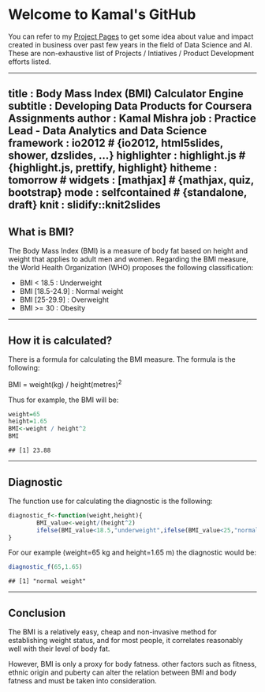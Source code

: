 # Welcome to Kamal's GitHub

You can refer to my [Project Pages](https://github.com/kkm24132/Products_Projects_Initiatives) to get some idea about value and impact created in business over past few years in the field of Data Science and AI. These are non-exhaustive list of Projects / Intiatives / Product Development efforts listed.



---
title       : Body Mass Index (BMI) Calculator Engine
subtitle    : Developing Data Products for Coursera Assignments
author      : Kamal Mishra
job         : Practice Lead - Data Analytics and Data Science
framework   : io2012        # {io2012, html5slides, shower, dzslides, ...}
highlighter : highlight.js  # {highlight.js, prettify, highlight}
hitheme     : tomorrow      # 
widgets     : [mathjax]            # {mathjax, quiz, bootstrap}
mode        : selfcontained # {standalone, draft}
knit        : slidify::knit2slides
---

## What is BMI?

The Body Mass Index (BMI) is a measure of body fat based on height and weight that applies to adult men and women. Regarding the BMI measure, the World Health Organization (WHO) proposes the following classification:
* BMI < 18.5       : Underweight
* BMI [18.5-24.9]  : Normal weight
* BMI [25-29.9]    : Overweight
* BMI >= 30        : Obesity

--- 

## How it is calculated?
There is a formula for calculating the BMI measure. The formula is the following:

BMI = weight(kg) / height(metres)$^2$

Thus for example, the BMI will be:


```r
weight=65
height=1.65
BMI<-weight / height^2
BMI
```

```
## [1] 23.88
```

---

## Diagnostic
The function use for calculating the diagnostic is the following:

```r
diagnostic_f<-function(weight,height){
        BMI_value<-weight/(height^2)
        ifelse(BMI_value<18.5,"underweight",ifelse(BMI_value<25,"normal weight",ifelse(BMI_value<30,"overweight","obesity")))
}
```

For our example (weight=65 kg and height=1.65 m) the diagnostic would be:

```r
diagnostic_f(65,1.65)
```

```
## [1] "normal weight"
```

---

## Conclusion
The BMI is a relatively easy, cheap and non-invasive method for establishing weight status, and for most people, it correlates reasonably well with their level of body fat. 

However, BMI is only a proxy for body fatness. other factors such as fitness, ethnic origin and puberty can alter the relation between BMI and body fatness and must be taken into consideration.






